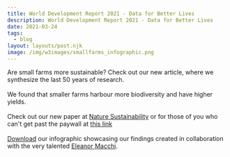 ```yaml
---
title: World Development Report 2021 - Data for Better Lives
description: World Development Report 2021 - Data for Better Lives
date: 2021-03-24
tags:
  - blog
layout: layouts/post.njk
image: /img/w3images/smallfarms_infographic.png
---
```


Are small farms more sustainable? Check out our new article, where we synthesize the last 50 years of research. 
<br><br>
We found that smaller farms harbour more biodiversity and have higher yields.
<br><br>
Check out our new paper at [Nature Sustainability](https://www.nature.com/articles/s41893-021-00699-2) or for those of you who can't get past the paywall at [this link](rdcu.be/chtQv)
<br><br>
[Download](/img/w3images/smallfarms_infographic.png) our infographic showcasing our findings created in collaboration with the very talented [Eleanor Macchi](https://www.eleanormacchi.com/).

<br><br>
